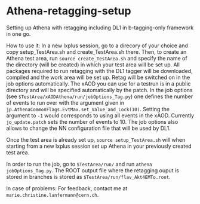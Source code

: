# Athena-retagging-setup
Setting up Athena with retagging including DL1 in b-tagging-only framework in one go.

How to use it:
In a new lxplus session, go to a direcory of your choice and copy setup_TestArea.sh and create_TestArea.sh there. Then, to create an Athena test area, run `source create_TestArea.sh` and specify the name of the directory (will be created) in which your test area will be set up. All packages required to run retagging with the DL1 tagger will be downloaded, compiled and the work area will be set up. Retag will be switched on in the job options automatically. The xAOD you can use for a testrun is in a public directory and will be specified automatically by the patch.
In the job options (see `$TestArea/xAODAthena/run/jobOptions_Tag.py`) one defines the number of events to run over with the argument given in `jp.AthenaCommonFlags.EvtMax.set_Value_and_Lock(10)`. Setting the argument to `-1` would corresponds to using all events in the xAOD. Currently `jo_update.patch` sets the number of events to 10. The job options also allows to change the NN configuration file that will be used by DL1.

Once the test area is already set up, `source setup_TestArea.sh` will when starting from a new lxplus session set up Athena in your previously created test area.

In order to run the job, go to `$TestArea/run/` and run `athena jobOptions_Tag.py`.
The ROOT output file where the retagging ouput is stored in branches is stored as `$TestArea/run/flav_Akt4EMTo.root`.

In case of problems:
For feedback, contact me at `marie.christine.lanfermann@cern.ch`.

